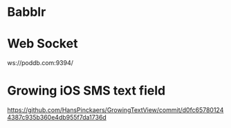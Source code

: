 Babblr
======

# Web Socket
ws://poddb.com:9394/

# Growing iOS SMS text field
https://github.com/HansPinckaers/GrowingTextView/commit/d0fc657801244387c935b360e4db955f7da1736d
